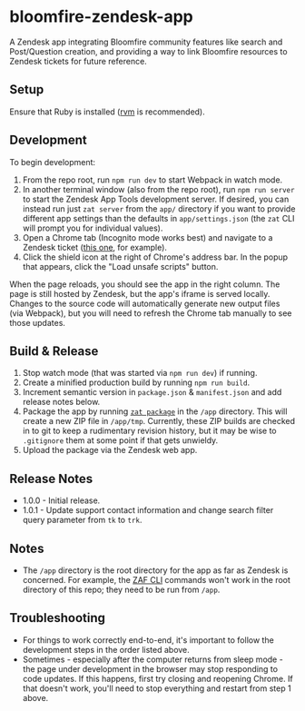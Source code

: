 # bloomfire-zendesk-app

A Zendesk app integrating Bloomfire community features like search and Post/Question creation, and providing a way to link Bloomfire resources to Zendesk tickets for future reference.

## Setup

Ensure that Ruby is installed ([rvm](https://rvm.io/) is recommended).

## Development

To begin development:

1. From the repo root, run `npm run dev` to start Webpack in watch mode.
1. In another terminal window (also from the repo root), run `npm run server` to start the Zendesk App Tools development server. If desired, you can instead run just `zat server` from the `app/` directory if you want to provide different app settings than the defaults in `app/settings.json` (the `zat` CLI will prompt you for individual values).
1. Open a Chrome tab (Incognito mode works best) and navigate to a Zendesk ticket ([this one](https://mashbox.zendesk.com/agent/tickets/1?zat=true), for example).
1. Click the shield icon at the right of Chrome's address bar. In the popup that appears, click the "Load unsafe scripts" button.

When the page reloads, you should see the app in the right column. The page is still hosted by Zendesk, but the app's iframe is served locally. Changes to the source code will automatically generate new output files (via Webpack), but you will need to refresh the Chrome tab manually to see those updates.

## Build & Release

1. Stop watch mode (that was started via `npm run dev`) if running.
1. Create a minified production build by running `npm run build`.
1. Increment semantic version in `package.json` & `manifest.json` and add release notes below.
1. Package the app by running [`zat package`](https://developer.zendesk.com/apps/docs/apps-v2/getting_started#package) in the `/app` directory. This will create a new ZIP file in `/app/tmp`. Currently, these ZIP builds are checked in to git to keep a rudimentary revision history, but it may be wise to `.gitignore` them at some point if that gets unwieldy.
1. Upload the package via the Zendesk web app.

## Release Notes

* 1.0.0 - Initial release.
* 1.0.1 - Update support contact information and change search filter query parameter from `tk` to `trk`.

## Notes

* The `/app` directory is the root directory for the app as far as Zendesk is concerned. For example, the [ZAF CLI](https://developer.zendesk.com/apps/docs/apps-v2/getting_started#zendesk-app-tools) commands won't work in the root directory of this repo; they need to be run from `/app`.

## Troubleshooting

* For things to work correctly end-to-end, it's important to follow the development steps in the order listed above.
* Sometimes - especially after the computer returns from sleep mode - the page under development in the browser may stop responding to code updates. If this happens, first try closing and reopening Chrome. If that doesn't work, you'll need to stop everything and restart from step 1 above.
